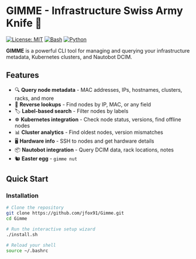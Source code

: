 # GIMME - Infrastructure Swiss Army Knife 🔧

[![License: MIT](https://img.shields.io/badge/License-MIT-yellow.svg)](https://opensource.org/licenses/MIT)
[![Bash](https://img.shields.io/badge/bash-4.0+-green.svg)](https://www.gnu.org/software/bash/)
[![Python](https://img.shields.io/badge/python-3.6+-blue.svg)](https://www.python.org/)

**GIMME** is a powerful CLI tool for managing and querying your infrastructure metadata, Kubernetes clusters, and Nautobot DCIM.

## Features

- 🔍 **Query node metadata** - MAC addresses, IPs, hostnames, clusters, racks, and more
- 🔎 **Reverse lookups** - Find nodes by IP, MAC, or any field
- 🏷️ **Label-based search** - Filter nodes by labels
- ☸️ **Kubernetes integration** - Check node status, versions, find offline nodes
- 📊 **Cluster analytics** - Find oldest nodes, version mismatches
- 🖥️ **Hardware info** - SSH to nodes and get hardware details
- 📦 **Nautobot integration** - Query DCIM data, rack locations, notes
- 🐿️ **Easter egg** - `gimme nut`

## Quick Start

### Installation

```bash
# Clone the repository
git clone https://github.com/jfox91/Gimme.git
cd Gimme

# Run the interactive setup wizard
./install.sh

# Reload your shell
source ~/.bashrc
